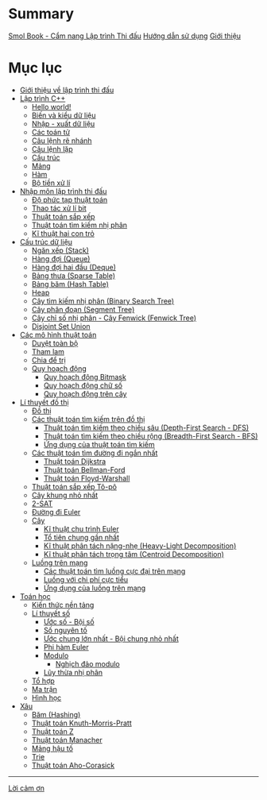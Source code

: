# Summary

[Smol Book - Cẩm nang Lập trình Thi đấu](./title-page.md)
[Hướng dẫn sử dụng](./guide.md)
[Giới thiệu](./preface.md)

# Mục lục

- [Giới thiệu về lập trình thi đấu](./introduction/README.md)
- [Lập trình C++](./programming/README.md)
  - [Hello world!](./programming/hello-world.md)
  - [Biến và kiểu dữ liệu](./programming/variables-data-types.md)
  - [Nhập - xuất dữ liệu](./programming/io.md)
  - [Các toán tử](./programming/operators.md)
  - [Câu lệnh rẽ nhánh](./programming/if-else.md)
  - [Câu lệnh lặp](./programming/loop.md)
  - [Cấu trúc](./programming/struct.md)
  - [Mảng](./programming/array.md)
  - [Hàm](./programming/function.md)
  - [Bộ tiền xử lí](./programming/preprocessor.md)
- [Nhập môn lập trình thi đấu](./basic/README.md)
  - [Độ phức tạp thuật toán](./basic/algo-complexity.md)
  - [Thao tác xử lí bit](./basic/bit-manipulation.md)
  - [Thuật toán sắp xếp](./basic/sorting.md)
  - [Thuật toán tìm kiếm nhị phân](./basic/binary-search.md)
  - [Kĩ thuật hai con trỏ](./basic/two-pointers.md)
- [Cấu trúc dữ liệu](./data-structures/README.md)
  - [Ngăn xếp (Stack)](./data-structures/stack.md)
  - [Hàng đợi (Queue)](./data-structures/queue.md)
  - [Hàng đợi hai đầu (Deque)](./data-structures/deque.md)
  - [Bảng thưa (Sparse Table)](./data-structures/sparse-table.md)
  - [Bảng băm (Hash Table)](./data-structures/hash-table.md)
  - [Heap](./data-structures/heap.md)
  - [Cây tìm kiếm nhị phân (Binary Search Tree)]()
  - [Cây phân đoạn (Segment Tree)](./data-structures/segment-tree.md)
  - [Cây chỉ số nhị phân - Cây Fenwick (Fenwick Tree)](./data-structures/fenwick.md)
  - [Disjoint Set Union](./data-structures/dsu.md)
- [Các mô hình thuật toán](./paradigms/README.md)
  - [Duyệt toàn bộ](./paradigms/complete-search.md)
  - [Tham lam](./paradigms/greedy.md)
  - [Chia để trị](./paradigms/dnc.md)
  - [Quy hoạch động](./paradigms/dp.md)
    - [Quy hoạch động Bitmask]()
    - [Quy hoạch động chữ số](./paradigms/digit-dp.md)
    - [Quy hoạch động trên cây]()
- [Lí thuyết đồ thị](./graph-theory/README.md)
  - [Đồ thị](./graph-theory/graph.md)
  - [Các thuật toán tìm kiếm trên đồ thị](./graph-theory/graph-traversal.md)
    - [Thuật toán tìm kiếm theo chiều sâu (Depth-First Search - DFS)](./graph-theory/dfs.md)
    - [Thuật toán tìm kiếm theo chiều rộng (Breadth-First Search - BFS)](./graph-theory/bfs.md)
    - [Ứng dụng của thuật toán tìm kiếm](./graph-theory/graph-traversal-applications.md)
  - [Các thuật toán tìm đường đi ngắn nhất](./graph-theory/shortest-path.md)
    - [Thuật toán Dijkstra](./graph-theory/dijkstra.md)
    - [Thuật toán Bellman-Ford](./graph-theory/bellman-ford.md)
    - [Thuật toán Floyd-Warshall](./graph-theory/floyd-warshall.md)
  - [Thuật toán sắp xếp Tô-pô](./graph-theory/topo.md)
  - [Cây khung nhỏ nhất](./graph-theory/mst.md)
  - [2-SAT]()
  - [Đường đi Euler](./graph-theory/eulerian-trail.md)
  - [Cây](./graph-theory/tree.md)
    - [Kĩ thuật chu trình Euler](./graph-theory/euler-tour-technique.md)
    - [Tổ tiên chung gần nhất](./graph-theory/lca.md)
    - [Kĩ thuật phân tách nặng-nhẹ (Heavy-Light Decomposition)](./graph-theory/hld.md)
    - [Kĩ thuật phân tách trọng tâm (Centroid Decomposition)](./graph-theory/cd.md)
  - [Luồng trên mạng](./graph-theory/flow-network.md)
    - [Các thuật toán tìm luồng cực đại trên mạng](./graph-theory/max-flow-algorithms.md)
    - [Luồng với chi phí cực tiểu](./graph-theory/min-cost-flow.md)
    - [Ứng dụng của luồng trên mạng](./graph-theory/flow-network-applications.md)
- [Toán học](./math/README.md)
  - [Kiến thức nền tảng](./math/math.md)
  - [Lí thuyết số](./math/number-theory.md)
    - [Ước số - Bội số](./math/factor-multiple.md)
    - [Số nguyên tố](./math/prime.md)
    - [Ước chung lớn nhất - Bội chung nhỏ nhất]()
    - [Phi hàm Euler]()
    - [Modulo](./math/modulo.md)
      - [Nghịch đảo modulo](./math/modular-multiplicative-inverse.md)
    - [Lũy thừa nhị phân](./math/binary-exponentiation.md)
  - [Tổ hợp]()
  - [Ma trận]()
  - [Hình học]()
- [Xâu]()
  - [Băm (Hashing)]()
  - [Thuật toán Knuth-Morris-Pratt]()
  - [Thuật toán Z]()
  - [Thuật toán Manacher]()
  - [Mảng hậu tố]()
  - [Trie]()
  - [Thuật toán Aho-Corasick]()
  
---

[Lời cảm ơn](./acknowledgement.md)
